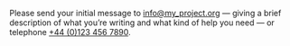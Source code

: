 Please send your initial message to
[info@my_project.org](mailto:info@my_project.org)
— giving a brief description of what you’re writing and what kind of help you need
— or telephone [+44 (0)123 456 7890](tel:+44-123-456-7890).
